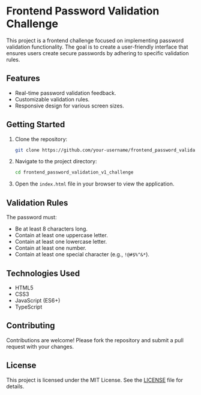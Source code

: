 # Frontend Password Validation Challenge

This project is a frontend challenge focused on implementing password validation functionality. The goal is to create a user-friendly interface that ensures users create secure passwords by adhering to specific validation rules.

## Features

- Real-time password validation feedback.
- Customizable validation rules.
- Responsive design for various screen sizes.

## Getting Started

1. Clone the repository:
    ```bash
    git clone https://github.com/your-username/frontend_password_validation_v1_challenge.git
    ```
2. Navigate to the project directory:
    ```bash
    cd frontend_password_validation_v1_challenge
    ```
3. Open the `index.html` file in your browser to view the application.

## Validation Rules

The password must:
- Be at least 8 characters long.
- Contain at least one uppercase letter.
- Contain at least one lowercase letter.
- Contain at least one number.
- Contain at least one special character (e.g., `!@#$%^&*`).

## Technologies Used

- HTML5
- CSS3
- JavaScript (ES6+)
- TypeScript

## Contributing

Contributions are welcome! Please fork the repository and submit a pull request with your changes.

## License

This project is licensed under the MIT License. See the [LICENSE](LICENSE) file for details.

